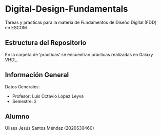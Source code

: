 # Digital-Design-Fundamentals
Tareas y prácticas para la materia de Fundamentos de Diseño Digital (FDD) en ESCOM.
## Estructura del Repositorio
En la carpeta de 'practicas' se encuentran prácticas realizadas en Galaxy VHDL.
## Información General
Datos Generales:
- Profesor: Luis Octavio Lopez Leyva
- Semestre: 2
## Alumno
Ulises Jesús Santos Méndez (2020630460)
